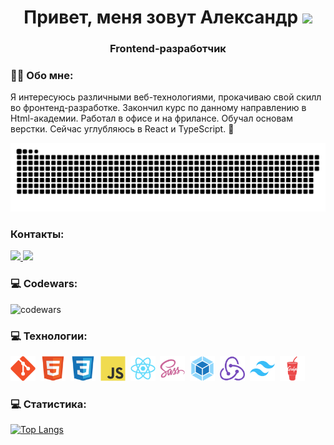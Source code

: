 <h1 align="center">Привет, меня зовут Александр
  <img src="https://github.com/blackcater/blackcater/raw/main/images/Hi.gif" height="32"/>
</h1>
<h3 align="center">Frontend-разработчик</h3>

### :man_technologist: Обо мне:

Я интересуюсь различными веб-технологиями, прокачиваю свой скилл во фронтенд-разработке. Закончил курс по данному направлению в Html-академии. Работал в офисе и на фрилансе. Обучал основам верстки. Сейчас углубляюсь в React и TypeScript. 👀

<p align="center">
 <img width="600" src="assets/github-snake.svg" alt="snake"/>
</p>


### Контакты:
<div>
    <a href="https://t.me/jacklex_x">
    <img src="https://img.icons8.com/3d-fluency/94/null/telegram.png" style="width: 50px";>
    </a>
    <a href="https://vk.com/id93906739">
    <img src="https://img.icons8.com/3d-fluency/94/null/vk-circled.png" style="width: 50px">
    </a>   
</div>

### 💻 Codewars:

![codewars](https://www.codewars.com/users/jackle/badges/large)

### 💻 Технологии:

<div>
  <img src="https://github.com/devicons/devicon/blob/master/icons/git/git-original.svg" title="git" alt="git" width="40" height="40"/>&nbsp
  <img src="https://github.com/devicons/devicon/blob/master/icons/html5/html5-original.svg" title="html5" alt="html5" width="40" height="40"/>&nbsp
  <img src="https://github.com/devicons/devicon/blob/master/icons/css3/css3-original.svg" title="css" alt="css" width="40" height="40"/>&nbsp
  <img src="https://github.com/devicons/devicon/blob/master/icons/javascript/javascript-original.svg" title="javascript" alt="javascript" width="40" height="40"/>&nbsp
  <img src="https://github.com/devicons/devicon/blob/master/icons/react/react-original.svg" title="reactjs" alt="reactjs" width="40" height="40"/>&nbsp
  <img src="https://github.com/devicons/devicon/blob/master/icons/sass/sass-original.svg" title="sass/scss" alt="sass/scss" width="40" height="40"/>&nbsp;
  <img src="https://github.com/devicons/devicon/blob/master/icons/webpack/webpack-original.svg" title="webpack" alt="webpack" width="40" height="40"/>&nbsp;
  <img src="https://github.com/devicons/devicon/blob/master/icons/redux/redux-original.svg" title="redux" alt="redux" width="40" height="40"/>&nbsp;
  <img src="https://github.com/devicons/devicon/blob/master/icons/tailwindcss/tailwindcss-plain.svg" title="redux" alt="tailwindcss" width="40" height="40"/>&nbsp;
  <img src="https://github.com/devicons/devicon/blob/master/icons/gulp/gulp-plain.svg" title="redux" alt="gulp" width="40" height="40"/>&nbsp;
</div>

### 💻 Статистика:

[![Top Langs](https://github-readme-stats.vercel.app/api/top-langs/?username=AlexFromNorth&layout=compact)](https://github.com/AlexFromNorth/github-readme-stats)
